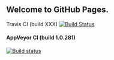 ## Welcome to GitHub Pages.

Travis CI (build XXX)
[![Build Status](https://travis-ci.org/djohn7504/lab-ci.svg?branch=master)](https://travis-ci.org/djohn7504/lab-ci)

#### AppVeyor CI (build 1.0.281)
[![Build status](https://ci.appveyor.com/api/projects/status/4dvfr08psgfhyx4s/branch/master?svg=true)](https://ci.appveyor.com/project/djohn7504/lab-ci/branch/master)
